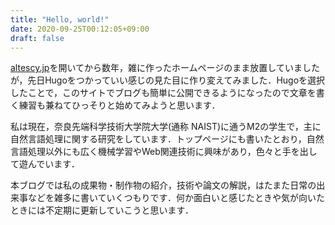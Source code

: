```yaml
---
title: "Hello, world!"
date: 2020-09-25T00:12:05+09:00
draft: false
---
```



[altescy.jp](https://altescy.jp)を開いてから数年，雑に作ったホームページのまま放置していましたが，先日Hugoをつかっていい感じの見た目に作り変えてみました．Hugoを選択したことで，このサイトでブログも簡単に公開できるようになったので文章を書く練習も兼ねてひっそりと始めてみようと思います．

私は現在，奈良先端科学技術大学院大学(通称 NAIST)に通うM2の学生で，主に自然言語処理に関する研究をしています．トップページにも書いたとおり，自然言語処理以外にも広く機械学習やWeb関連技術に興味があり，色々と手を出して遊んでいます．

本ブログでは私の成果物・制作物の紹介，技術や論文の解説，はたまた日常の出来事などを雑多に書いていくつもりです．何か面白いと感じたときや気が向いたときには不定期に更新していこうと思います．
